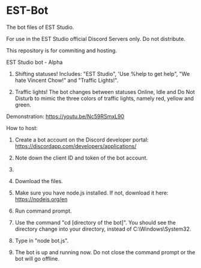 # EST-Bot
The bot files of EST Studio.

For use in the EST Studio official Discord Servers only. Do not distribute.

This repository is for commiting and hosting.

EST Studio bot - Alpha

1. Shifting statuses! Includes: "EST Studio", 'Use %help to get help", "We hate Vincent Chow!" and "Traffic Lights!".

2. Traffic lights! The bot changes between statuses Online, Idle and Do Not Disturb to mimic the three colors of traffic lights, namely red, yellow and green.

Demonstration: https://youtu.be/Nc59RSmxL90

How to host:

1. Create a bot account on the Discord developer portal: https://discordapp.com/developers/applications/

2. Note down the client ID and token of the bot account.

3. 

1. Download the files.

2. Make sure you have node.js installed. If not, download it here: https://nodejs.org/en

3. Run command prompt.

4. Use the command "cd [directory of the bot]". You should see the directory change into your directory, instead of C:\Windows\System32.

5. Type in "node bot.js".

6. The bot is up and running now. Do not close the command prompt or the bot will go offline.
